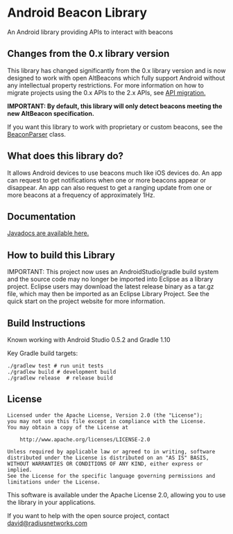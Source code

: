 Android Beacon Library
=======================

An Android library providing APIs to interact with beacons  

## Changes from the 0.x library version

This library has changed significantly from the 0.x library version and is now designed to work with
open AltBeacons which fully support Android without any intellectual property restrictions.  For
more information on how to migrate projects using the 0.x APIs to the 2.x APIs, see
[API migration.](api-migrate.md)

**IMPORTANT:  By default, this library will only detect beacons meeting the new AltBeacon specification.**

If you want this library to work with proprietary or custom beacons, see the [BeaconParser](http://altbeacon.github.io/android-beacon-library/javadoc/org/altbeacon/beacon/BeaconParser.html) class.

## What does this library do?

It allows Android devices to use beacons much like iOS devices do.  An app can request to get notifications when one
or more beacons appear or disappear.  An app can also request to get a ranging update from one or more beacons
at a frequency of approximately 1Hz.

## Documentation

[Javadocs are available here.](http://altbeacon.github.io/android-beacon-library/javadoc/)

## How to build this Library

IMPORTANT:  This project now uses an AndroidStudio/gradle build system and the source code may no longer be imported into Eclipse as a library project.
Eclipse users may download the latest release binary as a tar.gz file, which may then be imported as an Eclipse Library Project.  See the quick start on the project website for more information.

## Build Instructions

Known working with Android Studio 0.5.2 and Gradle 1.10

Key Gradle build targets:

    ./gradlew test # run unit tests
    ./gradlew build # development build
    ./gradlew release  # release build  

## License

    Licensed under the Apache License, Version 2.0 (the "License");
    you may not use this file except in compliance with the License.
    You may obtain a copy of the License at

        http://www.apache.org/licenses/LICENSE-2.0

    Unless required by applicable law or agreed to in writing, software
    distributed under the License is distributed on an "AS IS" BASIS,
    WITHOUT WARRANTIES OR CONDITIONS OF ANY KIND, either express or implied.
    See the License for the specific language governing permissions and
    limitations under the License.

This software is available under the Apache License 2.0, allowing you to use the library in your applications.

If you want to help with the open source project, contact david@radiusnetworks.com


